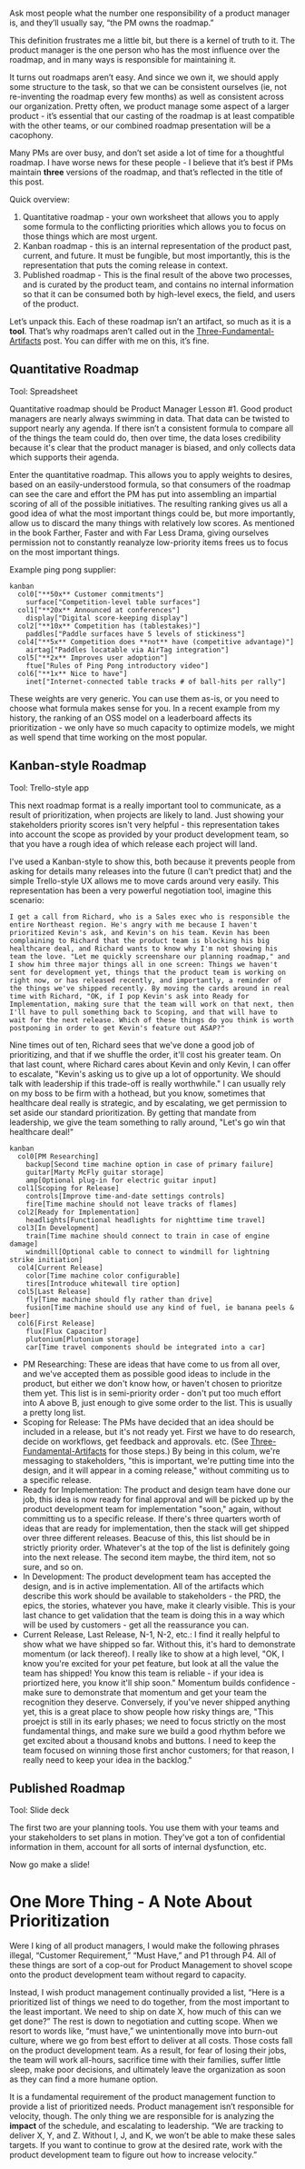 Ask most people what the number one responsibility of a product manager is, and they’ll usually say, “the PM owns the roadmap.”

This definition frustrates me a little bit, but there is a kernel of truth to it. The product manager is the one person who has the most influence over the roadmap, and in many ways is responsible for maintaining it.

It turns out roadmaps aren’t easy. And since we own it, we should apply some structure to the task, so that we can be consistent ourselves (ie, not re-inventing the roadmap every few months) as well as consistent across our organization. Pretty often, we product manage some aspect of a larger product - it’s essential that our casting of the roadmap is at least compatible with the other teams, or our combined roadmap presentation will be a cacophony.

Many PMs are over busy, and don’t set aside a lot of time for a thoughtful roadmap. I have worse news for these people - I believe that it’s best if PMs maintain **three** versions of the roadmap, and that’s reflected in the title of this post.

Quick overview:
1. Quantitative roadmap - your own worksheet that allows you to apply some formula to the conflicting priorities which allows you to focus on those things which are most urgent.
2. Kanban roadmap - this is an internal representation of the product past, current, and future. It must be fungible, but most importantly, this is the representation that puts the coming release in context.
3. Published roadmap - This is the final result of the above two processes, and is curated by the product team, and contains no internal information so that it can be consumed both by high-level execs, the field, and users of the product.

Let’s unpack this. Each of these roadmap isn’t an artifact, so much as it is a **tool**. That’s why roadmaps aren’t called out in the [Three-Fundamental-Artifacts][three-artifacts] post. You can differ with me on this, it’s fine.

## Quantitative Roadmap

Tool: Spreadsheet

Quantitative roadmap should be Product Manager Lesson #1. Good product managers are nearly always swimming in data. That data can be twisted to support nearly any agenda. If there isn’t a consistent formula to compare all of the things the team could do, then over time, the data loses credibility because it's clear that the product manager is biased, and only collects data which supports their agenda.

Enter the quantitative roadmap. This allows you to apply weights to desires, based on an easily-understood formula, so that consumers of the roadmap can see the care and effort the PM has put into assembling an impartial scoring of all of the possible initiatives. The resulting ranking gives us all a good idea of what the most important things could be, but more importantly, allow us to discard the many things with relatively low scores. As mentioned in the book Farther, Faster and with Far Less Drama, giving ourselves permission not to constantly reanalyze low-priority items frees us to focus on the most important things.

Example ping pong supplier:

```mermaid
kanban
  col0["**50x** Customer commitments"]
    surface["Competition-level table surfaces"]
  col1["**20x** Announced at conferences"]
    display["Digital score-keeping display"]
  col2["**10x** Competition has (tablestakes)"]
    paddles["Paddle surfaces have 5 levels of stickiness"]
  col4["**5x** Competition does **not** have (competitive advantage)"]
    airtag["Paddles locatable via AirTag integration"]
  col5["**2x** Improves user adoption"]
    ftue["Rules of Ping Pong introductory video"]
  col6["**1x** Nice to have"]
    inet["Internet-connected table tracks # of ball-hits per rally"]
```

These weights are very generic. You can use them as-is, or you need to choose what formula makes sense for you. In a recent example from my history, the ranking of an OSS model on a leaderboard affects its prioritization - we only have so much capacity to optimize models, we might as well spend that time working on the most popular.

## Kanban-style Roadmap

Tool: Trello-style app

This next roadmap format is a really important tool to communicate, as a result of prioritization, when projects are likely to land. Just showing your stakeholders priority scores isn't very helpful - this representation takes into account the scope as provided by your product development team, so that you have a rough idea of which release each project will land.

I've used a Kanban-style to show this, both because it prevents people from asking for details many releases into the future (I can't predict that) and the simple Trello-style UX allows me to move cards around very easily. This representation has been a very powerful negotiation tool, imagine this scenario:

    I get a call from Richard, who is a Sales exec who is responsible the entire Northeast region. He's angry with me because I haven't prioritized Kevin's ask, and Kevin's on his team. Kevin has been complaining to Richard that the product team is blocking his big healthcare deal, and Richard wants to know why I'm not showing his team the love. "Let me quickly screenshare our planning roadmap," and I show him three major things all in one screen: Things we haven't sent for development yet, things that the product team is working on right now, or has released recently, and importantly, a reminder of the things we've shipped recently. By moving the cards around in real time with Richard, "OK, if I pop Kevin's ask into Ready for Implementation, making sure that the team will work on that next, then I'll have to pull something back to Scoping, and that will have to wait for the next release. Which of these things do you think is worth postponing in order to get Kevin's feature out ASAP?"
    
Nine times out of ten, Richard sees that we've done a good job of prioritizing, and that if we shuffle the order, it'll cost his greater team. On that last count, where Richard cares about Kevin and only Kevin, I can offer to escalate, "Kevin's asking us to give up a lot of opportunity. We should talk with leadership if this trade-off is really worthwhile." I can usually rely on my boss to be firm with a hothead, but you know, sometimes that healthcare deal really is strategic, and by escalating, we get permission to set aside our standard prioritization. By getting that mandate from leadership, we give the team something to rally around, "Let's go win that healthcare deal!"

```mermaid
kanban
  col0[PM Researching]
    backup[Second time machine option in case of primary failure]
    guitar[Marty McFly guitar storage]
    amp[Optional plug-in for electric guitar input]
  col1[Scoping for Release]
    controls[Improve time-and-date settings controls]
    fire[Time machine should not leave tracks of flames]
  col2[Ready for Implementation]
    headlights[Functional headlights for nighttime time travel]
  col3[In Development]
    train[Time machine should connect to train in case of engine damage]
    windmill[Optional cable to connect to windmill for lightning strike initiation]
  col4[Current Release]
    color[Time machine color configurable]
    tires[Introduce whitewall tire option]
  col5[Last Release]
    fly[Time machine should fly rather than drive]
    fusion[Time machine should use any kind of fuel, ie banana peels & beer]
  col6[First Release]
    flux[Flux Capacitor]
    plutonium[Plutonium storage]
    car[Time travel components should be integrated into a car]
```
- PM Researching: These are ideas that have come to us from all over, and we've accepted them as possible good ideas to include in the product, but either we don't know how, or haven't chosen to prioritze them yet. This list is in semi-priority order - don't put too much effort into A above B, just enough to give some order to the list. This is usually a pretty long list.
- Scoping for Release: The PMs have decided that an idea should be included in a release, but it's not ready yet. First we have to do research, decide on workflows, get feedback and approvals. etc. (See [Three-Fundamental-Artifacts][three-artifacts] for those steps.) By being in this colum, we're messaging to stakeholders, "this is important, we're putting time into the design, and it will appear in a coming release," without commiting us to a specific release.
- Ready for Implementation: The product and design team have done our job, this idea is now ready for final approval and will be picked up by the product development team for implementation "soon," again, without committing us to a specific release. If there's three quarters worth of ideas that are ready for implementation, then the stack will get shipped over three different releases. Beacuse of this, this list should be in strictly priority order. Whatever's at the top of the list is definitely going into the next release. The second item maybe, the third item, not so sure, and so on.
- In Development: The product development team has accepted the design, and is in active implementation. All of the artifacts which describe this work should be available to stakeholders - the PRD, the epics, the stories, whatever you have, make it clearly visible. This is your last chance to get validation that the team is doing this in a way which will be used by customers - get all the reassurance you can.
- Current Release, Last Release, N-1, N-2, etc.: I find it really helpful to show what we have shipped so far. Without this, it's hard to demonstrate momentum (or lack thereof). I really like to show at a high level, "OK, I know you're excited for your pet feature, but look at all the value the team has shipped! You know this team is reliable - if your idea is priortized here, you know it'll ship soon." Momentum builds confidence - make sure to demonstrate that momentum and get your team the recognition they deserve. Conversely, if you've never shipped anything yet, this is a great place to show people how risky things are, "This proejct is still in its early phases; we need to focus strictly on the most fundamental things, and make sure we build a good rhythm before we get excited about a thousand knobs and buttons. I need to keep the team focused on winning those first anchor customers; for that reason, I really need to keep your idea in the backlog."

## Published Roadmap

Tool: Slide deck

The first two are your planning tools. You use them with your teams and your stakeholders to set plans in motion. They've got a ton of confidential information in them, account for all sorts of internal dysfunction, etc.

Now go make a slide!

# One More Thing - A Note About Prioritization
Were I king of all product managers, I would make the following phrases illegal, “Customer Requirement,” “Must Have,” and P1 through P4. All of these things are sort of a cop-out for Product Management to shovel scope onto the product development team without regard to capacity.

Instead, I wish product management continually provided a list, “Here is a prioritized list of things we need to do together, from the most important to the least important. We need to ship on date X, how much of this can we get done?” The rest is down to negotiation and cutting scope. When we resort to words like, “must have,” we unintentionally move into burn-out culture, where we go from best effort to deliver at all costs. Those costs fall on the product development team. As a result, for fear of losing their jobs, the team will work all-hours, sacrifice time with their families, suffer little sleep, make poor decisions, and ultimately leave the organization as soon as they can find a more humane option.

It is a fundamental requirement of the product management function to provide a list of prioritized needs. Product management isn’t responsible for velocity, though. The only thing we are responsible for is analyzing the **impact** of the schedule, and escalating to leadership. “We are tracking to deliver X, Y, and Z. Without I, J, and K, we won’t be able to make these sales targets. If you want to continue to grow at the desired rate, work with the product development team to figure out how to increase velocity.”

[three-artifacts]:	Three-Fundamental-Artifacts.md "Three Fundamental Artifacts"